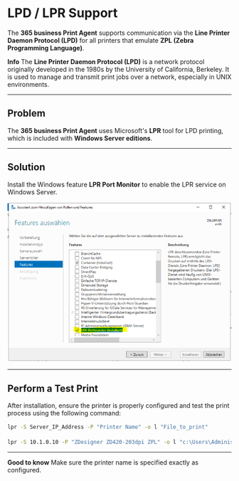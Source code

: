 
# LPD / LPR Support

The **365 business Print Agent** supports communication via the **Line Printer Daemon Protocol (LPD)** for all printers that emulate **ZPL (Zebra Programming Language)**.

<div class="alert alert-info">
    <i class="fa-duotone fa-thin fa-lightbulb fa-lg"></i>
    <strong>Info</strong>
    The <b>Line Printer Daemon Protocol (LPD)</b> is a network protocol originally developed in the 1980s by the University of California, Berkeley.
    It is used to manage and transmit print jobs over a network, especially in UNIX environments.
</div>

---

## Problem

The **365 business Print Agent** uses Microsoft's **LPR** tool for LPD printing, which is included with **Windows Server editions**.

---

## Solution

Install the Windows feature **LPR Port Monitor** to enable the LPR service on Windows Server.

![LPRPortMonitor](/assets/images/365-business-print-agent/LPRInstall.PNG)

---

## Perform a Test Print

After installation, ensure the printer is properly configured and test the print process using the following command:

```cmd
lpr -S Server_IP_Address -P "Printer Name" -o l "File_to_print"

lpr -S 10.1.0.10 -P "ZDesigner ZD420-203dpi ZPL" -o l "c:\Users\Administrator\Documents\HelloWorld.zpl"
```

---

<div class="alert alert-notice">
    <i class="fa-light fa-hand-point-up fa-lg"></i>
    <strong>Good to know</strong>
	Make sure the printer name is specified exactly as configured.
</div>